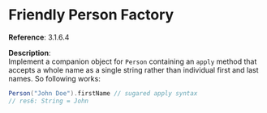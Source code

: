 # Friendly Person Factory

**Reference**: 3.1.6.4

**Description**:  
Implement a companion object for `Person` containing an `apply` method that
accepts a whole name as a single string rather than individual first and
last names. So following works:

```scala
Person("John Doe").firstName // sugared apply syntax
// res6: String = John
```
